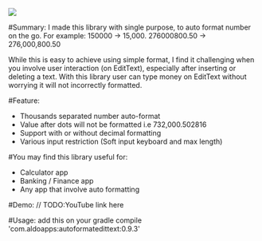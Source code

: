 <a href="http://www.methodscount.com/?lib=com.aldoapps%3Aautoformatedittext%3A0.9.2"><img src="https://img.shields.io/badge/Methods and size-core: 56 | deps: 16982 | 19 KB-e91e63.svg"/></a>

#Summary:
I made this library with single purpose, to auto format number on the go.
For example:
150000 -> 15,000.
276000800.50 -> 276,000,800.50

While this is easy to achieve using simple format, I find it challenging when you involve user interaction (on EditText), especially after inserting or deleting a text. With this library user can type money on EditText without worrying it will not incorrectly formatted.

#Feature:
- Thousands separated number auto-format
- Value after dots will not be formatted i.e  732,000.502816
- Support with or without decimal formatting
- Various input restriction (Soft input keyboard and max length)

#You may find this library useful for:
- Calculator app
- Banking / Finance app
- Any app that involve auto formatting

#Demo:
// TODO:YouTube link here

#Usage:
add this on your gradle
compile 'com.aldoapps:autoformatedittext:0.9.3'
